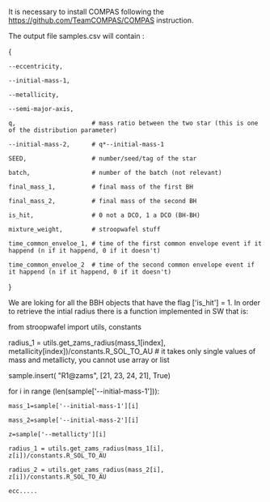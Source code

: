 It is necessary to install COMPAS following the https://github.com/TeamCOMPAS/COMPAS instruction.


The output file samples.csv will contain :

{
    
    --eccentricity,  
    
    --initial-mass-1,
    
    --metallicity,
    
    --semi-major-axis,     
    
    q,                     # mass ratio between the two star (this is one of the distribution parameter)
    
    --initial-mass-2,      # q*--initial-mass-1
    
    SEED,                  # number/seed/tag of the star
    
    batch,                 # number of the batch (not relevant)
    
    final_mass_1,          # final mass of the first BH
    
    final_mass_2,          # final mass of the second BH
    
    is_hit,                # 0 not a DCO, 1 a DCO (BH-BH)
    
    mixture_weight,        # stroopwafel stuff
    
    time_common_enveloe_1, # time of the first common envelope event if it happend (n if it happend, 0 if it doesn't)
    
    time_common_enveloe_2  # time of the second common envelope event if it happend (n if it happend, 0 if it doesn't)

}


We are loking for all the BBH objects that have the flag ['is_hit'] = 1. In order to retrieve the intial radius there is a function implemented in SW that is:

from stroopwafel import utils, constants

radius_1 = utils.get_zams_radius(mass_1[index], metallicity[index])/constants.R_SOL_TO_AU   # it takes only single values of mass and metallicty, you cannot use array or list

sample.insert( "R1@zams", [21, 23, 24, 21], True)

for i in range (len(sample['--initial-mass-1'])):

    mass_1=sample['--initial-mass-1'][i]
    
    mass_2=sample['--initial-mass-2'][i]
    
    z=sample['--metallicty'][i]
    
    radius_1 = utils.get_zams_radius(mass_1[i], z[i])/constants.R_SOL_TO_AU 
    
    radius_2 = utils.get_zams_radius(mass_2[i], z[i])/constants.R_SOL_TO_AU 
    
    ecc.....
